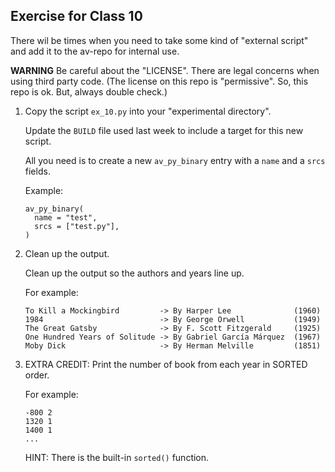 ## Exercise for Class 10

There wil be times when you need to take some kind of "external script"
and add it to the av-repo for internal use.

**WARNING**
Be careful about the "LICENSE".
There are legal concerns when using third party code.
(The license on this repo is "permissive".
So, this repo is ok. But, always double check.)


1. Copy the script `ex_10.py` into your "experimental directory".

    Update the `BUILD` file used last week to include a target for
    this new script.

    All you need is to create a new `av_py_binary` entry with a `name`
    and a `srcs` fields.

    Example:
    ```
    av_py_binary(
      name = "test",
      srcs = ["test.py"],
    )
    ```

1. Clean up the output.

    Clean up the output so the authors and years line up.

    For example:
    ```
    To Kill a Mockingbird         -> By Harper Lee              (1960)
    1984                          -> By George Orwell           (1949)
    The Great Gatsby              -> By F. Scott Fitzgerald     (1925)
    One Hundred Years of Solitude -> By Gabriel García Márquez  (1967)
    Moby Dick                     -> By Herman Melville         (1851)
    ```

1. EXTRA CREDIT: Print the number of book from each year in SORTED order.

    For example:
    ```
    -800 2
    1320 1
    1400 1
    ...
    ```

    HINT: There is the built-in `sorted()` function.
